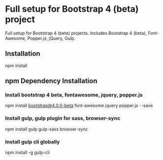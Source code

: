 # Full setup for Bootstrap 4 (beta) project

Full setup for Bootstrap 4 (beta) projects. Includes Bootstrap 4 (beta), Font-Awesome, Popper.js, jQuery, Gulp.

## Installation
npm install 

## npm Dependency Installation

### Install bootstrap 4 beta, fontawesome, jquery, popper.js
npm install bootstrap@4.0.0-beta font-awesome jquery popper.js --save

### Install gulp, gulp plugin for sass, browser-sync
npm install gulp gulp-sass browser-sync

### Install gulp cli globally
npm install -g gulp-cli
